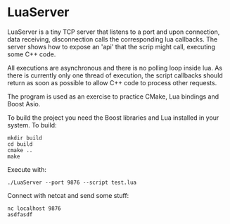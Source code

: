 LuaServer
=========

LuaServer is a tiny TCP server that listens to a port and upon connection, data receiving, disconnection calls the corresponding lua callbacks. The server shows how to expose an 'api' that the scrip might call, executing some C++ code.

All executions are asynchronous and there is no polling loop inside lua. As there is currently only one thread of execution, the script callbacks should return as soon as possible to allow C++ code to process other requests. 

The program is used as an exercise to practice CMake, Lua bindings and Boost Asio.

To build the project you need the Boost libraries and Lua installed in your system. 
To build:
```
mkdir build
cd build
cmake ..
make
```

Execute with:
```
./LuaServer --port 9876 --script test.lua
```

Connect with netcat and send some stuff:
```
nc localhost 9876
asdfasdf
```

